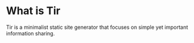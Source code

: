 # What is Tir

Tir is a minimalist static site generator that focuses on simple yet important information sharing.